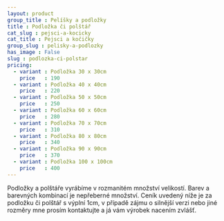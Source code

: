 ```yaml
---
layout: product
group_title : Pelíšky a podložky
title : Podložka či polštář
cat_slug : pejsci-a-kocicky
cat_title : Pejsci a kočičky
group_slug : pelisky-a-podlozky
has_image : False
slug : podlozka-ci-polstar
pricing:
  - variant : Podložka 30 x 30cm
    price   : 190
  - variant : Podložka 40 x 40cm
    price   : 220
  - variant : Podložka 50 x 50cm
    price   : 250
  - variant : Podložka 60 x 60cm
    price   : 280
  - variant : Podložka 70 x 70cm
    price   : 310
  - variant : Podložka 80 x 80cm
    price   : 340
  - variant : Podložka 90 x 90cm
    price   : 370
  - variant : Podložka 100 x 100cm
    price   : 400
---
```


Podložky a polštáře vyrábíme v rozmanitém množství velikostí. Barev a barevných kombinací je nepřeberné množství. Ceník uvedený níže je za podložku či polštář s výplní 1cm, v případě zájmu o silnější verzi nebo jiné rozměry mne prosím kontaktujte a já vám výrobek nacením zvlášť.

